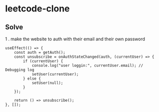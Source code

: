 # leetcode-clone

## Solve 
 1 . make the website to auth with their email and their own password

 
    useEffect(() => {
        const auth = getAuth();
        const unsubscribe = onAuthStateChanged(auth, (currentUser) => {
            if (currentUser) {
                console.log("user loggin:", currentUser.email); // Debugging log
                setUser(currentUser);
            } else {
                setUser(null);
            }
        });

        return () => unsubscribe();
    }, []);
